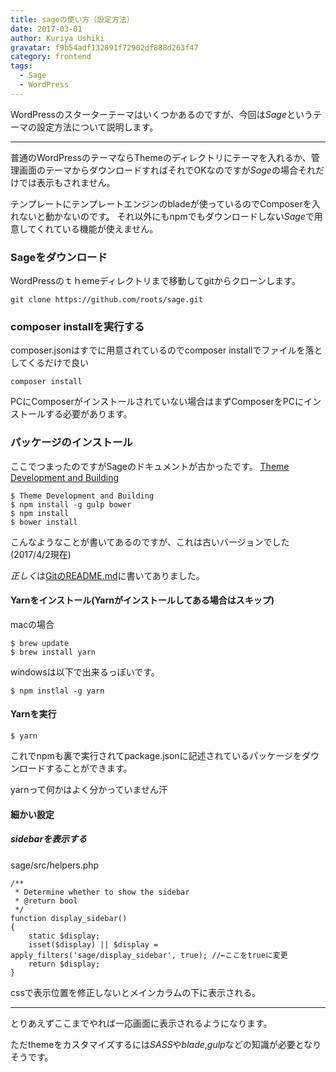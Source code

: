```yaml
---
title: sageの使い方（設定方法）
date: 2017-03-01
author: Kuriya Ushiki
gravatar: f9b54adf132891f72902df888d263f47
category: frontend
tags:
  - Sage
  - WordPress
---
```


WordPressのスターターテーマはいくつかあるのですが、今回は*Sage*というテーマの設定方法について説明します。

---


普通のWordPressのテーマならThemeのディレクトリにテーマを入れるか、管理画面のテーマからダウンロードすればそれでOKなのですが*Sage*の場合それだけでは表示もされません。

テンプレートにテンプレートエンジンのbladeが使っているのでComposerを入れないと動かないのです。
それ以外にもnpmでもダウンロードしない*Sage*で用意してくれている機能が使えません。

### Sageをダウンロード
WordPressのｔｈemeディレクトリまで移動してgitからクローンします。
```
git clone https://github.com/roots/sage.git
```

### composer installを実行する
composer.jsonはすでに用意されているのでcomposer installでファイルを落としてくるだけで良い
```
composer install
```

PCにComposerがインストールされていない場合はまずComposerをPCにインストールする必要があります。

### パッケージのインストール
ここでつまったのですがSageのドキュメントが古かったです。
[Theme Development and Building](https://roots.io/sage/docs/theme-development-and-building/)
```
$ Theme Development and Building
$ npm install -g gulp bower
$ npm install
$ bower install
```
こんなようなことが書いてあるのですが、これは古いバージョンでした(2017/4/2現在)

*正しく*は[GitのREADME.md](https://github.com/roots/sage)に書いてありました。

#### Yarnをインストール(Yarnがインストールしてある場合はスキップ)

macの場合
```
$ brew update
$ brew install yarn
```
windowsは以下で出来るっぽいです。
```
$ npm instlal -g yarn
```

#### Yarnを実行
```
$ yarn
```
これでnpmも裏で実行されてpackage.jsonに記述されているパッケージをダウンロードすることができます。

yarnって何かはよく分かっていません汗


#### 細かい設定

##### sidebarを表示する

sage/src/helpers.php
```
/**
 * Determine whether to show the sidebar
 * @return bool
 */
function display_sidebar()
{
    static $display;
    isset($display) || $display = apply_filters('sage/display_sidebar', true); //←ここをtrueに変更
    return $display;
}
```
cssで表示位置を修正しないとメインカラムの下に表示される。

********************

とりあえずここまでやれば一応画面に表示されるようになります。

ただthemeをカスタマイズするには*SASS*や*blade*,*gulp*などの知識が必要となりそうです。